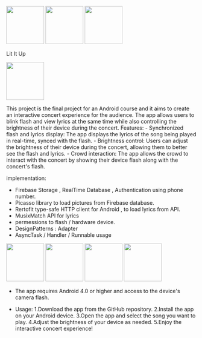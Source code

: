 
<p float="left">
   <img src="https://user-images.githubusercontent.com/66652532/216084006-4a4f1e0d-0f46-4e7b-83a2-dfcb5052bdd4.png" width="100" />
   <img src="https://user-images.githubusercontent.com/66652532/216084191-156bf33e-95a0-493b-a25c-7244f8780541.png" width="100" />
   <img src="https://user-images.githubusercontent.com/66652532/216084762-7b4a4d68-4097-42c1-b8ba-cda3dc8f1a39.png" width="100" />
</p>

 Lit It Up 

<img src="https://user-images.githubusercontent.com/66652532/215299446-039f8f2d-cf6b-49e9-a486-0f8499c8bc54.jpg" width="100" height="100">

This project is the final project for an Android course and it aims to create an interactive concert experience for the audience. The app allows users to blink flash and view lyrics at the same time while also controlling the brightness of their device during the concert.
Features:
    - Synchronized flash and lyrics display: The app displays the lyrics of the song being played in real-time, synced with the flash.
    - Brightness control: Users can adjust the brightness of their device during the concert, allowing them to better see the flash and lyrics.
    - Crowd interaction: The app allows the crowd to interact with the concert by showing their device flash along with the concert's flash.
    
implementation:
- Firebase Storage , RealTime Database , Authentication using phone number.
- Picasso library to load pictures from Firebase database.
- Rertofit type-safe HTTP client for Android , to load lyrics from API.
- MusixMatch API for lyrics
- permessions to flash / hardware device.
- DesignPatterns : Adapter 
- AsyncTask / Handler / Runnable usage

<p float="left">
  <img src="https://user-images.githubusercontent.com/66652532/215631136-b2d04127-8f36-4085-b9c3-a1bacb50512b.png" width="100" />
  <img src="https://user-images.githubusercontent.com/66652532/215631543-ee068de0-6aa0-4dea-8e8d-4fc5f0804a4b.jpg" width="100" /> 
  <img src="https://user-images.githubusercontent.com/66652532/215631677-a294d757-5501-4e5d-bd29-8b30461e615b.png" width="100" />
   <img src="https://user-images.githubusercontent.com/66652532/215631900-6afc359f-4025-4534-b798-c4029b600ee7.png" width="100">

</p>

- The app requires Android 4.0 or higher and access to the device's camera flash.

- Usage:
        1.Download the app from the GitHub repository.
        2.Install the app on your Android device.
        3.Open the app and select the song you want to play.
        4.Adjust the brightness of your device as needed.
        5.Enjoy the interactive concert experience!

